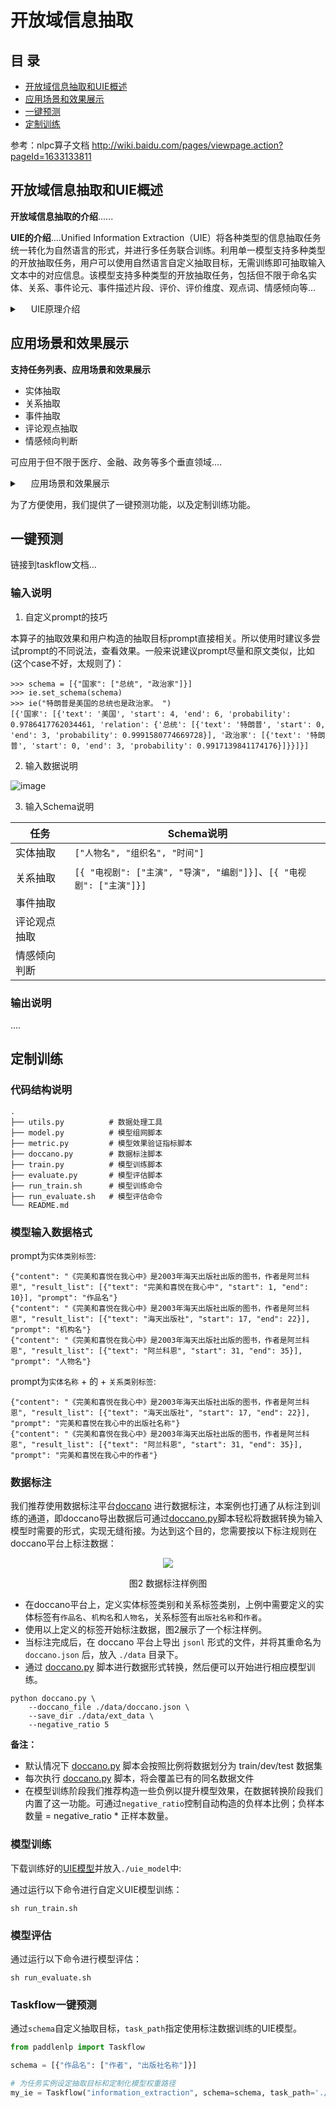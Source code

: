 # 开放域信息抽取

## 目 录

* [开放域信息抽取和UIE概述](#开放域信息抽取概述)
* [应用场景和效果展示](#应用场景和效果展示)
* [一键预测](#一键预测)
* [定制训练](#定制训练)

参考：nlpc算子文档 http://wiki.baidu.com/pages/viewpage.action?pageId=1633133811

<a name="开放域信息抽取概述"></a>
## 开放域信息抽取和UIE概述

**开放域信息抽取的介绍**......

**UIE的介绍**....Unified Information Extraction（UIE）将各种类型的信息抽取任务统一转化为自然语言的形式，并进行多任务联合训练。利用单一模型支持多种类型的开放抽取任务，用户可以使用自然语言自定义抽取目标，无需训练即可抽取输入文本中的对应信息。该模型支持多种类型的开放抽取任务，包括但不限于命名实体、关系、事件论元、事件描述片段、评价、评价维度、观点词、情感倾向等...
<details><summary>&emsp; UIE原理介绍 </summary><div>
 该算子的技术方案是，将各种类型的信息抽取任务统一转化为自然语言的形式，并进行多任务联合训练，进而支持零样本信息抽取。模型的输入是待抽取文本（content）和自然语言描述的抽取目标（prompt），prompt通常建议的结构为“A的B”或“B”的形式，如下例子：
    <img src="https://user-images.githubusercontent.com/11793384/165440075-53487b01-692d-4f2e-b4e6-7dbd26bca28d.png" align="middle">
    <img src="https://user-images.githubusercontent.com/11793384/165440110-1d40b7f8-a490-4ba8-99eb-2cf607386a84.png" align="middle">
</div></details>

<a name="应用场景和效果展示"></a>
## 应用场景和效果展示

**支持任务列表、应用场景和效果展示**
- 实体抽取
- 关系抽取
- 事件抽取
- 评论观点抽取
- 情感倾向判断

可应用于但不限于医疗、金融、政务等多个垂直领域....

<details><summary>&emsp; 应用场景和效果展示 </summary><div>

 <img src="https://user-images.githubusercontent.com/11793384/165439119-5f6a7562-9f6c-4a23-8c76-6d4177759201.png" align="middle">
    <img src="https://user-images.githubusercontent.com/11793384/165439567-b05da240-1155-49d8-a0c9-f1e11d0b9099.png" align="middle">
    <img src="https://user-images.githubusercontent.com/11793384/165439514-ceeceafc-b782-4ed7-b8bd-f4c4f901e759.png" align="middle">
    <img src="" align="middle">
</div></details>

为了方便使用，我们提供了一键预测功能，以及定制训练功能。

<a name="一键预测"></a>
## 一键预测

链接到taskflow文档...

### 输入说明

1. 自定义prompt的技巧

本算子的抽取效果和用户构造的抽取目标prompt直接相关。所以使用时建议多尝试prompt的不同说法，查看效果。一般来说建议prompt尽量和原文类似，比如(这个case不好，太规则了)：
```
>>> schema = [{"国家": ["总统", "政治家"]}]
>>> ie.set_schema(schema)
>>> ie("特朗普是美国的总统也是政治家。 ")
[{'国家': [{'text': '美国', 'start': 4, 'end': 6, 'probability': 0.9786417762034461, 'relation': {'总统': [{'text': '特朗普', 'start': 0, 'end': 3, 'probability': 0.9991580774669728}], '政治家': [{'text': '特朗普', 'start': 0, 'end': 3, 'probability': 0.9917139841174176}]}}]}]
```

2. 输入数据说明

![image](https://user-images.githubusercontent.com/11793384/165436570-57f5d3db-fbda-409c-9be7-4bf20d5b48ed.png)


3. 输入Schema说明

| 任务 | Schema说明     |
| ---- | -------- |
| 实体抽取 | ```["人物名", "组织名", "时间"]``` |
| 关系抽取 | ```[{ "电视剧": ["主演", "导演", "编剧"]}]```、```[{ "电视剧": ["主演"]}]``` |
| 事件抽取 | |
| 评论观点抽取 | |
| 情感倾向判断 | |

### 输出说明
....

<a name="定制训练"></a>
## 定制训练

### 代码结构说明

```shell
.
├── utils.py          # 数据处理工具
├── model.py          # 模型组网脚本
├── metric.py         # 模型效果验证指标脚本
├── doccano.py        # 数据标注脚本
├── train.py          # 模型训练脚本
├── evaluate.py       # 模型评估脚本
├── run_train.sh      # 模型训练命令
├── run_evaluate.sh   # 模型评估命令
└── README.md
```

### 模型输入数据格式

prompt为`实体类别标签`:

```text
{"content": "《完美和喜悦在我心中》是2003年海天出版社出版的图书，作者是阿兰科恩", "result_list": [{"text": "完美和喜悦在我心中", "start": 1, "end": 10}], "prompt": "作品名"}
{"content": "《完美和喜悦在我心中》是2003年海天出版社出版的图书，作者是阿兰科恩", "result_list": [{"text": "海天出版社", "start": 17, "end": 22}], "prompt": "机构名"}
{"content": "《完美和喜悦在我心中》是2003年海天出版社出版的图书，作者是阿兰科恩", "result_list": [{"text": "阿兰科恩", "start": 31, "end": 35}], "prompt": "人物名"}
```

prompt为`实体名称` + 的 + `关系类别标签`:

```text
{"content": "《完美和喜悦在我心中》是2003年海天出版社出版的图书，作者是阿兰科恩", "result_list": [{"text": "海天出版社", "start": 17, "end": 22}], "prompt": "完美和喜悦在我心中的出版社名称"}
{"content": "《完美和喜悦在我心中》是2003年海天出版社出版的图书，作者是阿兰科恩", "result_list": [{"text": "阿兰科恩", "start": 31, "end": 35}], "prompt": "完美和喜悦在我心中的作者"}
```

### 数据标注

我们推荐使用数据标注平台[doccano](https://github.com/doccano/doccano) 进行数据标注，本案例也打通了从标注到训练的通道，即doccano导出数据后可通过[doccano.py](./doccano.py)脚本轻松将数据转换为输入模型时需要的形式，实现无缝衔接。为达到这个目的，您需要按以下标注规则在doccano平台上标注数据：

<div align="center">
    <img src=https://user-images.githubusercontent.com/40840292/164374314-9beea9ad-08ed-42bc-bbbc-9f68eb8a40ee.png />
    <p>图2 数据标注样例图<p/>
</div>

- 在doccano平台上，定义实体标签类别和关系标签类别，上例中需要定义的实体标签有`作品名`、`机构名`和`人物名`，关系标签有`出版社名称`和`作者`。
- 使用以上定义的标签开始标注数据，图2展示了一个标注样例。
- 当标注完成后，在 doccano 平台上导出 `jsonl` 形式的文件，并将其重命名为 `doccano.json` 后，放入 `./data` 目录下。
- 通过 [doccano.py](./doccano.py) 脚本进行数据形式转换，然后便可以开始进行相应模型训练。

```shell
python doccano.py \
    --doccano_file ./data/doccano.json \
    --save_dir ./data/ext_data \
    --negative_ratio 5
```

**备注：**
- 默认情况下 [doccano.py](./doccano.py) 脚本会按照比例将数据划分为 train/dev/test 数据集
- 每次执行 [doccano.py](./doccano.py) 脚本，将会覆盖已有的同名数据文件
- 在模型训练阶段我们推荐构造一些负例以提升模型效果，在数据转换阶段我们内置了这一功能。可通过`negative_ratio`控制自动构造的负样本比例；负样本数量 = negative_ratio * 正样本数量。

### 模型训练

下载训练好的[UIE模型](https://bj.bcebos.com/paddlenlp/taskflow/information_extraction/uie/model_state.pdparams)并放入`./uie_model`中:

通过运行以下命令进行自定义UIE模型训练：

```shell
sh run_train.sh
```

### 模型评估

通过运行以下命令进行模型评估：

```shell
sh run_evaluate.sh
```

### Taskflow一键预测

通过`schema`自定义抽取目标，`task_path`指定使用标注数据训练的UIE模型。

```python
from paddlenlp import Taskflow

schema = [{"作品名": ["作者", "出版社名称"]}]

# 为任务实例设定抽取目标和定制化模型权重路径
my_ie = Taskflow("information_extraction", schema=schema, task_path='./checkpoint/model_best')
```

